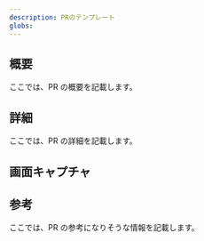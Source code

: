 ```yaml
---
description: PRのテンプレート
globs: 
---
```

## 概要

ここでは、PR の概要を記載します。

## 詳細

ここでは、PR の詳細を記載します。

## 画面キャプチャ

<!-- Golden Testで生成された画面キャプチャが自動的に追加されます -->
<!-- 画面の変更がある場合は、変更前後の画面キャプチャが表示されます -->

## 参考

ここでは、PR の参考になりそうな情報を記載します。
